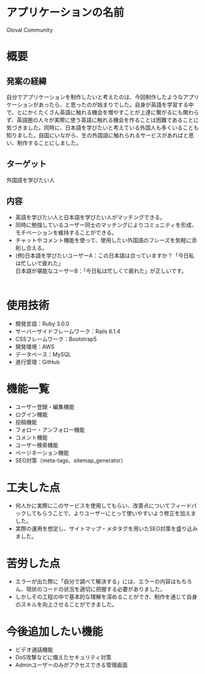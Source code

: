 # アプリケーションの名前
 Gloval Community

# 概要
## 発案の経緯
自分でアプリケーションを制作したいと考えたのは、今回制作したようなアプリケーションがあったら、と思ったのが始まりでした。自身が英語を学習する中で、とにかくたくさん英語に触れる機会を増やすことが上達に繋がるにも関わらず、英語圏の人々が実際に使う英語に触れる機会を作ることは困難であることに気づきました。同時に、日本語を学びたいと考えている外国人も多くいることも知りました。自国にいながら、生の外国語に触れられるサービスがあればと思い、制作することにしました。
## ターゲット
外国語を学びたい人
## 内容
- 英語を学びたい人と日本語を学びたい人がマッチングできる。
- 同時に勉強しているユーザー同士のマッチングによりコミュニティを形成、モチベーションを維持することができる。
- チャットやコメント機能を使って、使用したい外国語のフレーズを気軽に添削し合える。
 - (例)日本語を学びたいユーザーA：この日本語は合っていますか？「今日私は忙しいで疲れた」<br>日本語が堪能なユーザーB：「今日私は忙しくて疲れた」が正しいです。</br>
 　　　　　　
# 使用技術
- 開発言語：Ruby 3.0.0
- サーバーサイドフレームワーク：Rails 6.1.4　
- CSSフレームワーク：Bootstrap5
- 開発環境：AWS
- データベース：MySQL
- 進行管理：GitHub
 
# 機能一覧
- ユーザー登録・編集機能
- ログイン機能
- 投稿機能
- フォロー・アンフォロー機能
- コメント機能
- ユーザー検索機能
- ページネーション機能
- SEO対策（meta-tags、sitemap_generator）

# 工夫した点
- 何人かに実際にこのサービスを使用してもらい、改善点についてフィードバックしてもらうことで、よりユーザーにとって使いやすいよう修正を加えました。
- 実際の運用を想定し、サイトマップ・メタタグを用いたSEO対策を盛り込みました。

# 苦労した点
- エラーが出た際に「自分で調べて解決する」には、エラーの内容はもちろん、現状のコードの状況を適切に把握する必要がありました。
- しかしその工程の中で基本的な理解を深めることができ、制作を通じて自身のスキルを向上させることができました。

# 今後追加したい機能
- ビデオ通話機能
- DoS攻撃などに備えたセキュリティ対策
- Adminユーザーのみがアクセスできる管理画面
